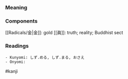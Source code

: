 ### Meaning



### Components

[[Radicals/金|金]]: gold [[眞]]: truth; reality; Buddhist sect

### Readings

```
- Kunyomi: しず.める, しず.まる, おさえ
- Onyomi: 
```

#kanji